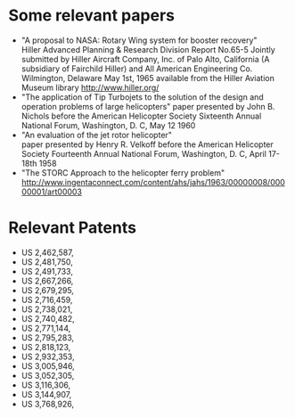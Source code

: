# Some relevant papers
* "A proposal to NASA: Rotary Wing system for booster recovery"  
Hiller Advanced Planning & Research Division Report No.65-5 Jointly submitted by Hiller Aircraft Company, Inc. of Palo Alto, California (A subsidiary of Fairchild Hiller) and All American Engineering Co. Wilmington, Delaware May 1st, 1965 available from the Hiller Aviation Museum library http://www.hiller.org/
* "The application of Tip Turbojets to the solution of the design and operation problems of large helicopters"
paper presented by John B. Nichols before the American Helicopter Society Sixteenth Annual National Forum, Washington, D. C, May 12 1960
* "An evaluation of the jet rotor helicopter"  
paper presented by Henry R. Velkoff before the American Helicopter Society Fourteenth Annual National Forum, Washington, D. C, April 17-18th 1958
* "The STORC Approach to the helicopter ferry problem"  
http://www.ingentaconnect.com/content/ahs/jahs/1963/00000008/00000001/art00003


# Relevant Patents
* US 2,462,587,
* US 2,481,750,
* US 2,491,733,
* US 2,667,266,
* US 2,679,295,
* US 2,716,459,
* US 2,738,021,
* US 2,740,482,
* US 2,771,144,
* US 2,795,283,
* US 2,818,123,
* US 2,932,353,
* US 3,005,946,
* US 3,052,305,
* US 3,116,306,
* US 3,144,907,
* US 3,768,926,
